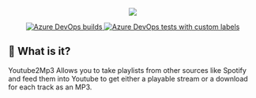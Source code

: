 <p align="center">
  <img src="https://i.imgur.com/pXV1vOQ.gif" />
</p>

<p align="center">
  <a href="https://dev.azure.com/draxcodes/Youtube2Mp3/_apis/build/status/DraxCodes.Youtube2Mp3?branchName=master">
    <img alt="Azure DevOps builds" src="https://img.shields.io/azure-devops/build/draxcodes/c1b7c87a-d2c7-4ba7-b3c3-14da320d6d20/4?style=for-the-badge&logo=azure-pipelines&label=Build_Status">
  </a>
  <a href="https://dev.azure.com/draxcodes/Youtube2Mp3/_apis/build/status/DraxCodes.Youtube2Mp3?branchName=master">
    <img alt="Azure DevOps tests with custom labels" src="https://img.shields.io/azure-devops/tests/draxcodes/Youtube2Mp3/4?failed_label=Baduns&passed_label=Goodbois&skipped_label=Dropped&style=for-the-badge&logo=azure-pipelines&label=Test_Status">
  </a>
</p>


##  :thinking: What is it?
Youtube2Mp3 Allows you to take playlists from other sources like Spotify and feed them into Youtube to get either a playable stream or a download for each track as an MP3.
